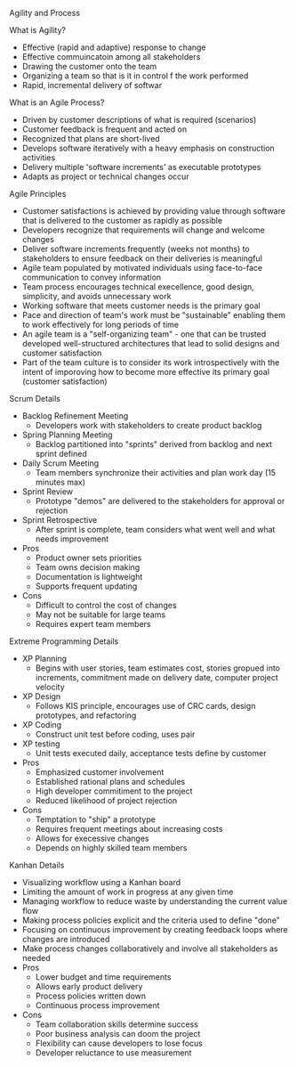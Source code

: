 Agility and Process

What is Agility?
- Effective (rapid and adaptive) response to change 
- Effective commuincatoin among all stakeholders
- Drawing the customer onto the team 
- Organizing a team so that is it in control f the work performed 
- Rapid, incremental delivery of softwar

What is an Agile Process?
- Driven by customer descriptions of what is required (scenarios) 
- Customer feedback is frequent and acted on 
- Recognized that plans are short-lived 
- Develops software iteratively with a heavy emphasis on construction activities 
- Delivery multiple 'software increments' as executable prototypes 
- Adapts as project or technical changes occur 

Agile Principles
- Customer satisfactions is achieved by providing value through software that is delivered to the customer as rapidly as possible 
- Developers recognize that requirements will change and welcome changes 
- Deliver software increments frequently (weeks not months) to stakeholders to ensure feedback on their deliveries is meaningful
- Agile team populated by motivated individuals using face-to-face communication to convey information 
- Team process encourages technical execellence, good design, simplicity, and avoids unnecessary work 
- Working software that meets customer needs is the primary goal 
- Pace and direction of team's work must be "sustainable" enabling them to work effectively for long periods of time
- An agile team is a "self-organizing team" - one that can be trusted developed well-structured architectures that lead to solid designs and customer satisfaction 
- Part of the team culture is to consider its work introspectively with the intent of imporoving how to become more effective its primary goal (customer satisfaction)

Scrum Details 
- Backlog Refinement Meeting 
	- Developers work with stakeholders to create product backlog 
- Spring Planning Meeting 
	- Backlog partitioned into "sprints" derived from backlog and next sprint defined 
- Daily Scrum Meeting 
	- Team members synchronize their activities and plan work day (15 minutes max)
- Sprint Review 
	- Prototype "demos" are delivered to the stakeholders for approval or rejection 
- Sprint Retrospective 
	- After sprint is complete, team considers what went well and what needs improvement 
- Pros 
	- Product owner sets priorities 
	- Team owns decision making 
	- Documentation is lightweight
	- Supports frequent updating 
- Cons 
	- Difficult to control the cost of changes
	- May not be suitable for large teams 
	- Requires expert team members

Extreme Programming Details 
- XP Planning 
	- Begins with user stories, team estimates cost, stories gropued into increments, commitment made on delivery date, computer project velocity 
- XP Design 
	- Follows KIS principle, encourages use of CRC cards, design prototypes, and refactoring 
- XP Coding 
	- Construct unit test before coding, uses pair 
- XP testing 
	- Unit tests executed daily, acceptance tests define by customer 
- Pros 
	- Emphasized customer involvement 
	- Established rational plans and schedules 
	- High developer commitiment to the project 
	- Reduced likelihood of project rejection 
- Cons
	- Temptation to "ship" a prototype 
	- Requires frequent meetings about increasing costs 
	- Allows for execessive changes 
	- Depends on highly skilled team members 

Kanhan Details 
- Visualizing workflow using a Kanhan board 
- Limiting the amount of work in progress at any given time 
- Managing workflow to reduce waste by understanding the current value flow 
- Making process policies explicit and the criteria used to define "done"
- Focusing on continuous improvement by creating feedback loops where changes are introduced 
- Make process changes collaboratively and involve all stakeholders as needed 
- Pros 
	- Lower budget and time requirements 
	- Allows early product delivery 
	- Process policies written down 
	- Continuous process improvement 
- Cons 
	- Team collaboration skills determine success 
	- Poor business analysis can doom the project 
	- Flexibility can cause developers to lose focus 
	- Developer reluctance to use measurement 

